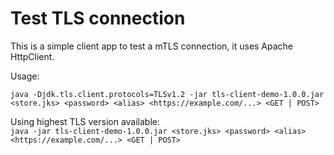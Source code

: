 


# Test TLS connection
This is a simple client app to test a mTLS connection, it uses Apache HttpClient.

Usage:
```
java -Djdk.tls.client.protocols=TLSv1.2 -jar tls-client-demo-1.0.0.jar <store.jks> <password> <alias> <https://example.com/...> <GET | POST>
```

Using highest TLS version available: </br>
`java -jar tls-client-demo-1.0.0.jar <store.jks> <password> <alias> <https://example.com/...> <GET | POST>`
